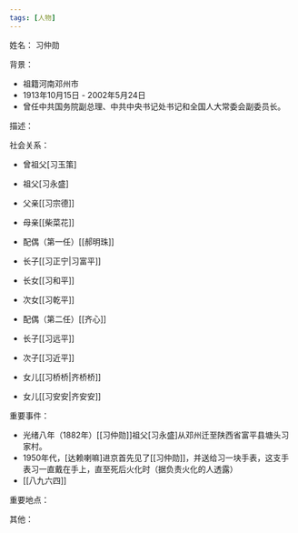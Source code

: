 ```yaml
---
tags: [人物]
---
```


姓名：
习仲勋

背景：
- 祖籍河南邓州市
- 1913年10月15日 - 2002年5月24日
- 曾任中共国务院副总理、中共中央书记处书记和全国人大常委会副委员长。

描述：

社会关系：
- 曾祖父[习玉策]
- 祖父[习永盛]
- 父亲[[习宗德]]
- 母亲[[柴菜花]]
- 配偶（第一任）[[郝明珠]]
- 长子[[习正宁|习富平]]
- 长女[[习和平]]
- 次女[[习乾平]]

- 配偶（第二任）[[齐心]]
- 长子[[习远平]]
- 次子[[习近平]]
- 女儿[[习桥桥|齐桥桥]]
- 女儿[[习安安|齐安安]]

重要事件：
- 光绪八年（1882年）[[习仲勋]]祖父[习永盛]从邓州迁至陕西省富平县塘头习家村。
- 1950年代，[达赖喇嘛]进京首先见了[[习仲勋]]，并送给习一块手表，这支手表习一直戴在手上，直至死后火化时（据负责火化的人透露）
- [[八九六四]]

重要地点：

其他：
